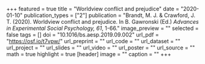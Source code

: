 +++
featured = true
title = "Worldview conflict and prejudice"
date = "2020-01-10"
publication_types = ["2"]
publication = "Brandt, M. J. & Crawford, J. T. (2020). Worldview conflict and prejudice. In B. Gawronski (Ed.) *Advances in Experimental Social Psychology, 61*, 1-66."
image_preview = ""
selected = false
tags = []
doi = "10.1016/bs.aesp.2019.09.002"
url_pdf = "https://osf.io/t7vpw/"
url_preprint = ""
url_code = ""
url_dataset = ""
url_project = ""
url_slides = ""
url_video = ""
url_poster = ""
url_source = ""
math = true
highlight = true
[header]
image = ""
caption = ""
+++
